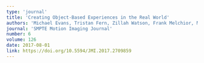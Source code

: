 ```yaml
---
type: 'journal'
title: 'Creating Object-Based Experiences in the Real World'
authors: 'Michael Evans, Tristan Fern, Zillah Watson, Frank Melchior, Matthew Brooks, Phil Stenton, Ian Forrester, Chris Baume'
journal: 'SMPTE Motion Imaging Journal'
number: 6
volume: 126
date: 2017-08-01
link: https://doi.org/10.5594/JMI.2017.2709859
---
```

